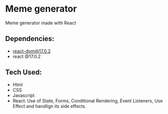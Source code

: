 # Meme generator

Meme generator made with React

## Dependencies:

* react-dom@17.0.2
* react @17.0.2

## Tech Used:

* Html
* CSS
* Javascript
* React: Use of State, Forms, Conditional Rendering, Event Listeners, Use Effect and handlign its side effects.
